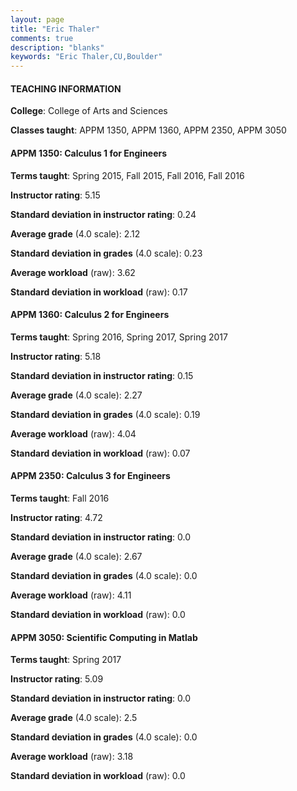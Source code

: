```yaml
---
layout: page
title: "Eric Thaler" 
comments: true
description: "blanks"
keywords: "Eric Thaler,CU,Boulder"
---
```

<head>
<script src="https://ajax.googleapis.com/ajax/libs/jquery/2.1.3/jquery.min.js"></script>
<script src="https://dl.dropboxusercontent.com/s/pc42nxpaw1ea4o9/highcharts.js?dl=0"></script>
<!-- <script src="../assets/js/highcharts.js"></script> -->
<style type="text/css">@font-face {
	font-family: "Bebas Neue";
	src: url(https://www.filehosting.org/file/details/544349/BebasNeue Regular.otf) format("opentype");
	}
	h1.Bebas { 
		font-family: "Bebas Neue", Verdana, Tahoma;
	}
</style>
</head>
	   
#### TEACHING INFORMATION

**College**: College of Arts and Sciences

**Classes taught**: APPM 1350, APPM 1360, APPM 2350, APPM 3050

#### APPM 1350: Calculus 1 for Engineers

**Terms taught**: Spring 2015, Fall 2015, Fall 2016, Fall 2016

**Instructor rating**: 5.15

**Standard deviation in instructor rating**: 0.24

**Average grade** (4.0 scale): 2.12

**Standard deviation in grades** (4.0 scale): 0.23

**Average workload** (raw): 3.62

**Standard deviation in workload** (raw): 0.17

#### APPM 1360: Calculus 2 for Engineers

**Terms taught**: Spring 2016, Spring 2017, Spring 2017

**Instructor rating**: 5.18

**Standard deviation in instructor rating**: 0.15

**Average grade** (4.0 scale): 2.27

**Standard deviation in grades** (4.0 scale): 0.19

**Average workload** (raw): 4.04

**Standard deviation in workload** (raw): 0.07

#### APPM 2350: Calculus 3 for Engineers

**Terms taught**: Fall 2016

**Instructor rating**: 4.72

**Standard deviation in instructor rating**: 0.0

**Average grade** (4.0 scale): 2.67

**Standard deviation in grades** (4.0 scale): 0.0

**Average workload** (raw): 4.11

**Standard deviation in workload** (raw): 0.0

#### APPM 3050: Scientific Computing in Matlab

**Terms taught**: Spring 2017

**Instructor rating**: 5.09

**Standard deviation in instructor rating**: 0.0

**Average grade** (4.0 scale): 2.5

**Standard deviation in grades** (4.0 scale): 0.0

**Average workload** (raw): 3.18

**Standard deviation in workload** (raw): 0.0

